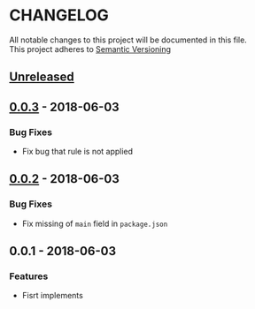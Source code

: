 # CHANGELOG

All notable changes to this project will be documented in this file.  
This project adheres to [Semantic Versioning](http://semver.org/spec/v2.0.0.html)

<a name="unreleased"></a>

## [Unreleased]

<a name="0.0.3"></a>

## [0.0.3] - 2018-06-03

### Bug Fixes

- Fix bug that rule is not applied

<a name="0.0.2"></a>

## [0.0.2] - 2018-06-03

### Bug Fixes

- Fix missing of `main` field in `package.json`

<a name="0.0.1"></a>

## 0.0.1 - 2018-06-03

### Features

- Fisrt implements

[unreleased]: https://github.com/tsuyoshiwada/tslint-ass-wipe-yourself/compare/0.0.3...HEAD
[0.0.3]: https://github.com/tsuyoshiwada/tslint-ass-wipe-yourself/compare/0.0.2...0.0.3
[0.0.2]: https://github.com/tsuyoshiwada/tslint-ass-wipe-yourself/compare/0.0.1...0.0.2
